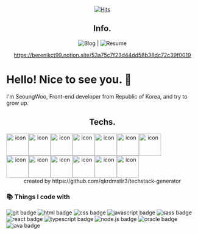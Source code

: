 <div align=center>

[![Hits](https://hits.seeyoufarm.com/api/count/incr/badge.svg?url=https%3A%2F%2Fgithub.com%2Fberenickt&count_bg=%23D5648A&title_bg=%23A2A4DD&icon=github.svg&icon_color=%23E3D7EA&title=hits&edge_flat=false)](https://hits.seeyoufarm.com)

## Info.
![Blog](https://berenickt.github.io/) | ![Resume](https://berenikct99.notion.site/53a75c7f23d44dd58b38dc72c39f0019)

https://berenikct99.notion.site/53a75c7f23d44dd58b38dc72c39f0019

  
</div>

# Hello! Nice to see you. 👋

I'm SeoungWoo, Front-end developer from Republic of Korea, and try to grow up.

<div align=center>

## Techs.  
<div style="display: flex; align-items: flex-start;"><img src="https://techstack-generator.vercel.app/js-icon.svg" alt="icon" width="58" height="58" /><img src="https://techstack-generator.vercel.app/ts-icon.svg" alt="icon" width="58" height="58" /><img src="https://techstack-generator.vercel.app/nginx-icon.svg" alt="icon" width="58" height="58" /><img src="https://techstack-generator.vercel.app/mysql-icon.svg" alt="icon" width="58" height="58" /><img src="https://techstack-generator.vercel.app/github-icon.svg" alt="icon" width="58" height="58" /><img src="https://techstack-generator.vercel.app/python-icon.svg" alt="icon" width="58" height="58" /><img src="https://techstack-generator.vercel.app/prettier-icon.svg" alt="icon" width="58" height="58" /></div><div style="display: flex; align-items: flex-start;"><img src="https://techstack-generator.vercel.app/eslint-icon.svg" alt="icon" width="58" height="58" /><img src="https://techstack-generator.vercel.app/redux-icon.svg" alt="icon" width="58" height="58" /><img src="https://techstack-generator.vercel.app/react-icon.svg" alt="icon" width="58" height="58" /><img src="https://techstack-generator.vercel.app/webpack-icon.svg" alt="icon" width="58" height="58" /><img src="https://techstack-generator.vercel.app/sass-icon.svg" alt="icon" width="58" height="58" /><img src="https://techstack-generator.vercel.app/restapi-icon.svg" alt="icon" width="58" height="58" /></div>
created by https://github.com/qkrdmstlr3/techstack-generator

</div>  
  
### 📚 Things I code with

![git badge](https://img.shields.io/badge/GIT-E44C30?style=for-the-badge&logo=git&logoColor=white)
![html badge](https://img.shields.io/badge/HTML5-E34F26?style=for-the-badge&logo=html5&logoColor=white)
![css badge](https://img.shields.io/badge/CSS3-1572B6?style=for-the-badge&logo=css3&logoColor=white)
![javascript badge](https://img.shields.io/badge/JavaScript-323330?style=for-the-badge&logo=javascript&logoColor=F7DF1E)
![sass badge](https://img.shields.io/badge/Sass-CC6699?style=for-the-badge&logo=sass&logoColor=white)
![react badge](https://img.shields.io/badge/React-20232A?style=for-the-badge&logo=react&logoColor=61DAFB)
![typescript badge](https://img.shields.io/badge/TypeScript-007ACC?style=for-the-badge&logo=typescript&logoColor=white)
![node.js badge](https://img.shields.io/badge/Node.js-43853D?style=for-the-badge&logo=node.js&logoColor=white)
![oracle badge](https://img.shields.io/badge/Oracle-F80000?style=for-the-badge&logo=oracle&logoColor=black)
![java badge](https://img.shields.io/badge/Java-ED8B00?style=for-the-badge&logo=java&logoColor=white)

